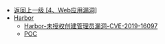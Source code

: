 - [返回上一级 [4、Web应用漏洞]](/4、Web应用漏洞)
- [Harbor](/4、Web应用漏洞/Harbor/)
  - [Harbor-未授权创建管理员漏洞-CVE-2019-16097](/4、Web应用漏洞/Harbor/Harbor-未授权创建管理员漏洞-CVE-2019-16097.md)
  - [POC](/4、Web应用漏洞/Harbor/POC/)
